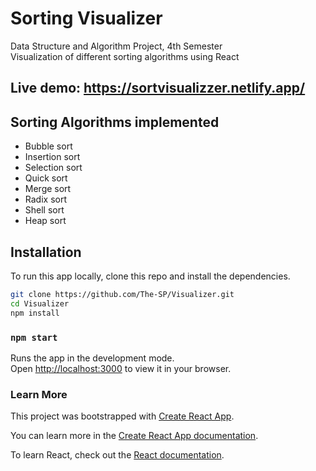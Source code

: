 # Sorting Visualizer

Data Structure and Algorithm Project, 4th Semester  
Visualization of different sorting algorithms using React

## Live demo: https://sortvisualizzer.netlify.app/


## Sorting Algorithms implemented 
- Bubble sort
- Insertion sort
- Selection sort
- Quick sort
- Merge sort
- Radix sort
- Shell sort
- Heap sort


## Installation

To run this app locally, clone this repo and install the dependencies.

```bash
git clone https://github.com/The-SP/Visualizer.git
cd Visualizer
npm install
```

### `npm start`

Runs the app in the development mode.\
Open [http://localhost:3000](http://localhost:3000) to view it in your browser.

### Learn More

This project was bootstrapped with [Create React App](https://github.com/facebook/create-react-app).

You can learn more in the [Create React App documentation](https://facebook.github.io/create-react-app/docs/getting-started).

To learn React, check out the [React documentation](https://reactjs.org/).